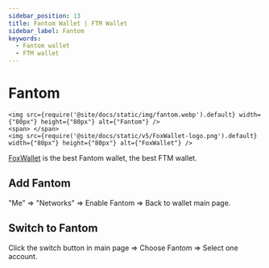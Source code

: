 ```yaml
---
sidebar_position: 13
title: Fantom Wallet | FTM Wallet
sidebar_label: Fantom
keywords:
  - Fantom wallet
  - FTM wallet
---
```


# Fantom
```mdx-code-block
<img src={require('@site/docs/static/img/fantom.webp').default} width={"80px"} height={"80px"} alt={"Fantom"} />
<span> </span>
<img src={require('@site/docs/static/v5/FoxWallet-logo.png').default} width={"80px"} height={"80px"} alt={"FoxWallet"} />
```
[FoxWallet](https://foxwallet.com) is the best Fantom wallet, the best FTM wallet.

## Add Fantom

"Me" => "Networks" => Enable Fantom => Back to wallet main page.

## Switch to Fantom

Click the switch button in main page => Choose Fantom => Select one account.